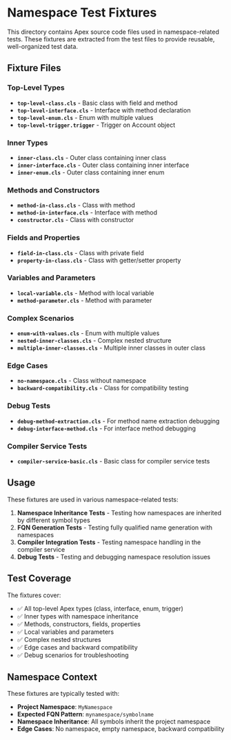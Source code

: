 # Namespace Test Fixtures

This directory contains Apex source code files used in namespace-related tests. These fixtures are extracted from the test files to provide reusable, well-organized test data.

## Fixture Files

### Top-Level Types

- **`top-level-class.cls`** - Basic class with field and method
- **`top-level-interface.cls`** - Interface with method declaration
- **`top-level-enum.cls`** - Enum with multiple values
- **`top-level-trigger.trigger`** - Trigger on Account object

### Inner Types

- **`inner-class.cls`** - Outer class containing inner class
- **`inner-interface.cls`** - Outer class containing inner interface
- **`inner-enum.cls`** - Outer class containing inner enum

### Methods and Constructors

- **`method-in-class.cls`** - Class with method
- **`method-in-interface.cls`** - Interface with method
- **`constructor.cls`** - Class with constructor

### Fields and Properties

- **`field-in-class.cls`** - Class with private field
- **`property-in-class.cls`** - Class with getter/setter property

### Variables and Parameters

- **`local-variable.cls`** - Method with local variable
- **`method-parameter.cls`** - Method with parameter

### Complex Scenarios

- **`enum-with-values.cls`** - Enum with multiple values
- **`nested-inner-classes.cls`** - Complex nested structure
- **`multiple-inner-classes.cls`** - Multiple inner classes in outer class

### Edge Cases

- **`no-namespace.cls`** - Class without namespace
- **`backward-compatibility.cls`** - Class for compatibility testing

### Debug Tests

- **`debug-method-extraction.cls`** - For method name extraction debugging
- **`debug-interface-method.cls`** - For interface method debugging

### Compiler Service Tests

- **`compiler-service-basic.cls`** - Basic class for compiler service tests

## Usage

These fixtures are used in various namespace-related tests:

1. **Namespace Inheritance Tests** - Testing how namespaces are inherited by different symbol types
2. **FQN Generation Tests** - Testing fully qualified name generation with namespaces
3. **Compiler Integration Tests** - Testing namespace handling in the compiler service
4. **Debug Tests** - Testing and debugging namespace resolution issues

## Test Coverage

The fixtures cover:

- ✅ All top-level Apex types (class, interface, enum, trigger)
- ✅ Inner types with namespace inheritance
- ✅ Methods, constructors, fields, properties
- ✅ Local variables and parameters
- ✅ Complex nested structures
- ✅ Edge cases and backward compatibility
- ✅ Debug scenarios for troubleshooting

## Namespace Context

These fixtures are typically tested with:

- **Project Namespace**: `MyNamespace`
- **Expected FQN Pattern**: `mynamespace/symbolname`
- **Namespace Inheritance**: All symbols inherit the project namespace
- **Edge Cases**: No namespace, empty namespace, backward compatibility
